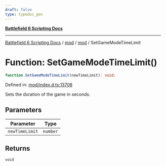 ```yaml
---
draft: false
type: typedoc_gen
---
```


[**Battlefield 6 Scripting Docs**](../../../_index.md)

***

[Battlefield 6 Scripting Docs](../../../_index.md) / [mod](../../_index.md) / [mod](../_index.md) / SetGameModeTimeLimit

# Function: SetGameModeTimeLimit()

```ts
function SetGameModeTimeLimit(newTimeLimit): void;
```

Defined in: [mod/index.d.ts:13708](https://github.com/battlefield-portal-community/portal-docs/blob/ff09b2690670f74de7e97198022e5a97ff1161ff/generators/santiago/mod/index.d.ts#L13708)

Sets the duration of the game in seconds.

## Parameters

| Parameter | Type |
| ------ | ------ |
| `newTimeLimit` | `number` |

## Returns

`void`
